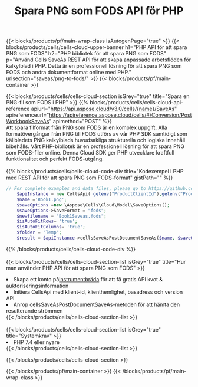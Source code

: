 ﻿---
title:  Spara PNG som FODS API för PHP
description: " Cloud API:er och SDK:er för Microsoft Excel & OpenOffice Calc. Konvertera kalkylark till fil i annat format."
url: /sv/php/saveas/png-to-fods/
---
{{< blocks/products/pf/main-wrap-class isAutogenPage="true" >}}
{{< blocks/products/cells/cells-cloud-upper-banner h1="PHP API för att spara PNG som FODS" h2="PHP bibliotek för att spara PNG som FODS" p="Använd Cells SaveAs REST API för att skapa anpassade arbetsflöden för kalkylblad i PHP. Detta är en professionell lösning för att spara PNG som FODS och andra dokumentformat online med PHP." urlsection="saveas/png-to-fods/" >}}
{{< blocks/products/pf/main-container >}}

{{< blocks/products/cells/cells-cloud-section isGrey="true" title="Spara en PNG-fil som FODS i PHP" >}}
{{% blocks/products/cells/cells-cloud-api-reference apiurl="https://api.aspose.cloud/v3.0/cells/{name}/SaveAs" apireferenceurl="https://apireference.aspose.cloud/cells/#/Conversion/PostWorkbookSaveAs" apimethod="POST" %}}
<br/>
Att spara filformat från PNG som FODS är en komplex uppgift. Alla formatövergångar från PNG till FODS utförs av vår PHP SDK samtidigt som källbladets PNG kalkylblads huvudsakliga strukturella och logiska innehåll bibehålls. Vårt PHP-bibliotek är en professionell lösning för att spara PNG som FODS-filer online. Denna Cloud SDK ger PHP utvecklare kraftfull funktionalitet och perfekt FODS-utgång.
<br/>
<br/>
{{% blocks/products/cells/cells-cloud-code-div title="Kodexempel i PHP med REST API för att spara PNG som FODS-format" gistPath="" %}}
  
```php
// For complete examples and data files, please go to https://github.com/aspose-cells-cloud/aspose-cells-cloud-php/
    $apiInstance = new CellsApi( getenv("ProductClientId"),getenv("ProductClientSecret") );
    $name ='Book1.png';
    $saveOptions =new \Aspose\Cells\Cloud\Model\SaveOptions();
    $saveOptions->SaveFormat = "fods";
    $newfilename = "Book1Saveas.fods";
    $isAutoFitRows= 'true';
    $isAutoFitColumns= 'true';
    $folder = "Temp";
    $result = $apiInstance->cellsSaveAsPostDocumentSaveAs($name, $saveOptions, $newfilename,$isAutoFitRows, $isAutoFitColumns, $folder);
```
  
{{% /blocks/products/cells/cells-cloud-code-div %}}
<br/>
<br/>
{{< blocks/products/cells/cells-cloud-section-list isGrey="true" title="Hur man använder PHP API för att spara PNG som FODS" >}}
<li> Skapa ett konto på<a href="https://dashboard.aspose.cloud/">instrumentbräda</a> för att få gratis API kvot & auktoriseringsinformation</li>
<li>Initiera CellsApi med klient-id, klienthemlighet, basadress och version API</li>
<li>Anrop cellsSaveAsPostDocumentSaveAs-metoden för att hämta den resulterande strömmen</li>
{{< /blocks/products/cells/cells-cloud-section-list >}}
<br/>
<br/>
{{< blocks/products/cells/cells-cloud-section-list isGrey="true" title="Systemkrav" >}}
<li>PHP 7.4 eller nyare</li>
{{< /blocks/products/cells/cells-cloud-section-list >}}

{{< /blocks/products/cells/cells-cloud-section >}}

{{< /blocks/products/pf/main-container >}}
{{< /blocks/products/pf/main-wrap-class >}}
